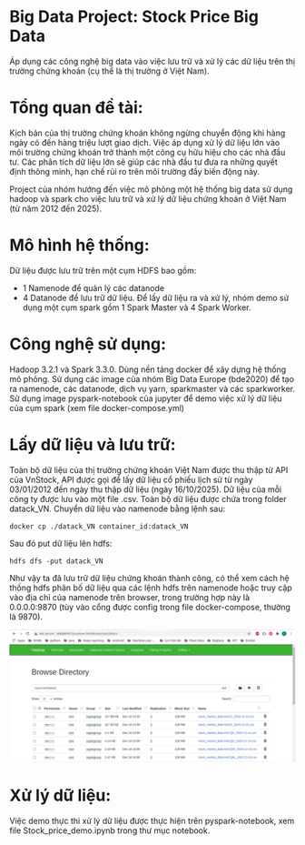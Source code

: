 # Big Data Project: Stock Price Big Data 

Áp dụng các công nghệ big data vào việc lưu trữ và xử lý các dữ liệu trên thị trường chứng khoán (cụ thể là thị trường ở Việt Nam).

# Tổng quan đề tài:

Kịch bản của thị trường chứng khoán không ngừng chuyển động khi hàng ngày có đến hàng triệu lượt giao dịch. Việc áp dụng xử lý dữ liệu lớn vào môi trường chứng khoán trở thành một công cụ hữu hiệu cho các nhà đầu tư. Các phân tích dữ liệu lớn sẽ giúp các nhà đầu tư đưa ra những quyết định thông minh, hạn chế rủi ro trên môi trường đầy biến động này.

Project của nhóm hướng đến việc mô phỏng một hệ thống big data sử dụng hadoop và spark cho việc lưu trữ và xử lý dữ liệu chứng khoán ở Việt Nam (từ năm 2012 đến 2025).

# Mô hình hệ thống:

Dữ liệu được lưu trữ trên một cụm HDFS bao gồm:
- 1 Namenode để quản lý các datanode
- 4 Datanode để lưu trữ dữ liệu.
Để lấy dữ liệu ra và xử lý, nhóm demo sử dụng một cụm spark gồm 1 Spark Master và 4 Spark Worker.

# Công nghệ sử dụng:
Hadoop 3.2.1 và Spark 3.3.0.
Dùng nền tảng docker để xây dựng hệ thống mô phỏng. Sử dụng các image của nhóm Big Data Europe (bde2020) để tạo ra namenode, các datanode, dịch vụ yarn, sparkmaster và các sparkworker. 
Sử dụng image pyspark-notebook của jupyter để demo việc xử lý dữ liệu của cụm spark (xem file docker-compose.yml)

# Lấy dữ liệu và lưu trữ:

Toàn bộ dữ liệu của thị trường chứng khoán Việt Nam được thu thập từ API của VnStock, API được gọi để lấy dữ liệu cổ phiếu lịch sử từ ngày 03/01/2012 đến ngày thu thập dữ liệu (ngày 16/10/2025). Dữ liệu của mỗi công ty được lưu vào một file .csv. Toàn bộ dữ liệu được chứa trong folder datack_VN. Chuyển dữ liệu vào namenode bằng lệnh sau:

```
docker cp ./datack_VN container_id:datack_VN
```

Sau đó put dữ liệu lên hdfs:

```
hdfs dfs -put datack_VN 
```

Như vậy ta đã lưu trữ dữ liệu chứng khoán thành công, có thể xem cách hệ thống hdfs phân bố dữ liệu qua các lệnh hdfs trên namenode hoặc truy cập vào địa chỉ của namenode trên browser, trong trường hợp này là 0.0.0.0:9870 (tùy vào cổng được config trong file docker-compose, thường là 9870).

![Screenshot](namenode.png)

# Xử lý dữ liệu:

Việc demo thực thi xử lý dữ liệu được thực hiện trên pyspark-notebook, xem file Stock_price_demo.ipynb trong thư mục notebook.





